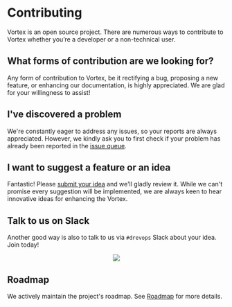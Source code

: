 
# Contributing

Vortex is an open source project. There are numerous ways to
contribute to Vortex whether you’re a developer or a non-technical
user.

## What forms of contribution are we looking for?

Any form of contribution to Vortex, be it rectifying a bug, proposing
a new feature, or enhancing our documentation, is highly appreciated. We are
glad for your willingness to assist!

## I've discovered a problem

We're constantly eager to address any issues, so your reports are always
appreciated. However, we kindly ask you to first check if your problem has
already been reported in the [issue queue](https://github.com/drevops/vortex/issues).

## I want to suggest a feature or an idea

Fantastic! Please [submit your idea](https://github.com/drevops/vortex/issues)
and we'll gladly review it. While we can't promise every suggestion will be
implemented, we are always keen to hear innovative ideas for enhancing
the Vortex.

## Talk to us on Slack

Another good way is also to talk to us via `#drevops` Slack about your idea.
Join today!
<div align="center">
  <a href="https://drupal.slack.com/archives/CRE86HQTW"><img src="https://img.shields.io/badge/drupal.slack.com-%23DrevOps-blue.svg?logo=slack&style=for-the-badge"/></a>
</div>

## Roadmap

We actively maintain the project's roadmap. See [Roadmap](https://github.com/drevops/vortex/blob/develop/.vortex/docs/content/contributing/roadmap.mdx) for more details.
